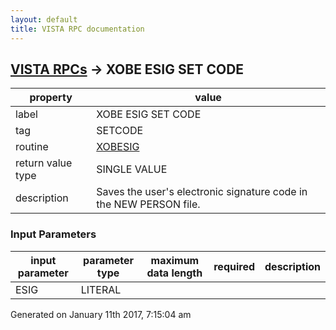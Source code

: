 ```yaml
---
layout: default
title: VISTA RPC documentation
---
```




## [VISTA RPCs](TableOfContent.md) &#8594; XOBE ESIG SET CODE 

 property | value 
--- | --- 
 label | XOBE ESIG SET CODE
 tag | SETCODE
 routine | [XOBESIG](http://code.osehra.org/dox/Routine_XOBESIG_source.html)
 return value type | SINGLE VALUE
 description | Saves the user's electronic signature code in the NEW PERSON file.

### Input Parameters

| input parameter | parameter type | maximum data length | required | description | 
| --- | --- | --- | --- | --- | 
| ESIG | LITERAL |  |  |  | 




 Generated on January 11th 2017, 7:15:04 am